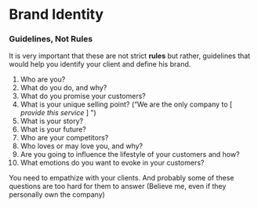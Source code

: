 # Brand Identity

### Guidelines, Not Rules
It is very important that these are not strict **rules** but rather, guidelines that would help you identify your client and define his brand.

1. Who are you?
2. What do you do, and why?
3. What do you promise your customers?
4. What is your unique selling point? \(“We are the only company to [ _provide this service_ ] ")
5. What is your story?
6. What is your future?
7. Who are your competitors?
8. Who loves or may love you, and why?
9. Are you going to influence the lifestyle of your customers and how?
10. What emotions do you want to evoke in your customers?

You need to empathize with your clients. And probably some of these questions are too hard for them to answer (Believe me, even if they personally own the company) 